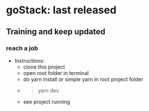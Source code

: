 # goStack: last released 
## Training and keep updated
### reach a job

+ Instructions:
    - clone this project
    - open root folder in terminal
    - do yarn install or simple yarn in root project folder
    - > yarn dev 
    - see project running